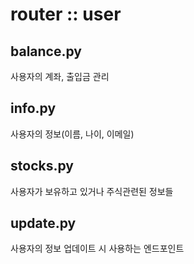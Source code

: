 # router :: user

## balance.py

사용자의 계좌, 출입금 관리

## info.py

사용자의 정보(이름, 나이, 이메일)

## stocks.py

사용자가 보유하고 있거나 주식관련된 정보들

## update.py

사용자의 정보 업데이트 시 사용하는 엔드포인트